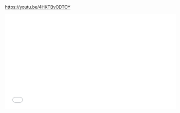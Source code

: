 

https://youtu.be/4HKTBvODTOY


<iframe width="560" height="315" src="[https://youtu.be/4HKTBvODTOY]" frameborder="0" allowfullscreen></iframe>
